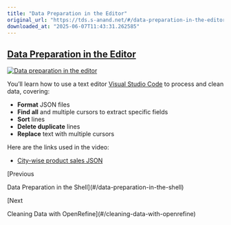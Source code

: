 ```yaml
---
title: "Data Preparation in the Editor"
original_url: "https://tds.s-anand.net/#/data-preparation-in-the-editor?id=data-preparation-in-the-editor"
downloaded_at: "2025-06-07T11:43:31.262585"
---
```


[Data Preparation in the Editor](#/data-preparation-in-the-editor?id=data-preparation-in-the-editor)
----------------------------------------------------------------------------------------------------

[![Data preparation in the editor](https://i.ytimg.com/vi_webp/99lYu43L9uM/sddefault.webp)](https://youtu.be/99lYu43L9uM)

You’ll learn how to use a text editor [Visual Studio Code](https://code.visualstudio.com/) to process and clean data, covering:

* **Format** JSON files
* **Find all** and multiple cursors to extract specific fields
* **Sort** lines
* **Delete duplicate** lines
* **Replace** text with multiple cursors

Here are the links used in the video:

* [City-wise product sales JSON](https://drive.google.com/file/d/1VEnKChf4i04iKsQfw0MwoJlfkOBGQ65B/view?usp=drive_link)

[Previous

Data Preparation in the Shell](#/data-preparation-in-the-shell)

[Next

Cleaning Data with OpenRefine](#/cleaning-data-with-openrefine)